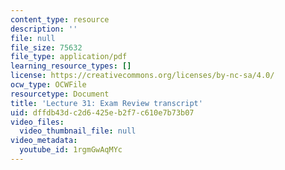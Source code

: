 ```yaml
---
content_type: resource
description: ''
file: null
file_size: 75632
file_type: application/pdf
learning_resource_types: []
license: https://creativecommons.org/licenses/by-nc-sa/4.0/
ocw_type: OCWFile
resourcetype: Document
title: 'Lecture 31: Exam Review transcript'
uid: dffdb43d-c2d6-425e-b2f7-c610e7b73b07
video_files:
  video_thumbnail_file: null
video_metadata:
  youtube_id: 1rgmGwAqMYc
---
```

